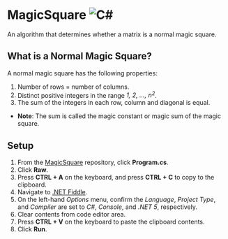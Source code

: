 # MagicSquare <img alt="C#" src="https://img.shields.io/badge/c%23-%23239120.svg?&style=for-the-badge&logo=c-sharp&logoColor=white"/>
An algorithm that determines whether a matrix is a normal magic square.

## What is a Normal Magic Square?
A normal magic square has the following properties:
1. Number of rows = number of columns.
2. Distinct positive integers in the range _1, 2, ..., n<sup>2<sup>_.
3. The sum of the integers in each row, column and diagonal is equal. 
  * **Note**: The sum is called the magic constant or magic sum of the magic square.

## Setup
1. From the [MagicSquare](https://github.com/bryangalindo/magicsquare) repository, click **Program.cs**.
2. Click **Raw**.
3. Press **CTRL + A** on the keyboard, and press **CTRL + C** to copy to the clipboard.
4. Navigate to [.NET Fiddle](https://dotnetfiddle.net/ ".NET Fiddle").
5. On the left-hand _Options_ menu, confirm the _Language_, _Project Type_, and _Compiler_ are set to _C#_, _Console_, and _.NET 5_, respectively.
6. Clear contents from code editor area.
7. Press **CTRL + V** on the keyboard to paste the clipboard contents.
8. Click **Run**.
